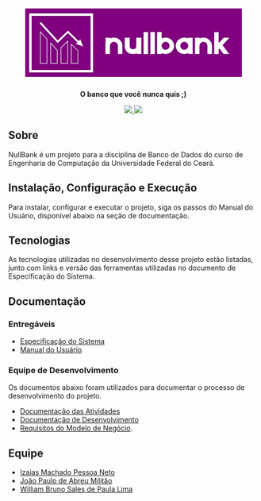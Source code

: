 <h1 align="center"><img src="./docs/img/logo-nullbank.jpeg"></h1>

<div align="center">
  <p>
    <strong>O banco que você nunca quis ;)</strong>
  </p>
  <p align="center">
      <a href="http://standardjs.com/">
        <img src="https://img.shields.io/badge/code%20style-standard-brightgreen.svg">
    </a>
    <a href="https://opensource.org/licenses/MIT">
        <img src="https://img.shields.io/badge/License-MIT-yellow.svg"></img>
    </a>
</p>
</div>

## Sobre

NullBank é um projeto para a disciplina de Banco de Dados do curso de Engenharia de Computação da Universidade Federal do Ceará.

## Instalação, Configuração e Execução

Para instalar, configurar e executar o projeto, siga os passos do Manual do Usuário, disponível abaixo na seção de documentação.

## Tecnologias

As tecnologias utilizadas no desenvolvimento desse projeto estão listadas, junto com links e versão das ferramentas utilizadas no documento de Especificação do Sistema.

## Documentação

### Entregáveis

- [Especificação do Sistema](./pdfs/especificacoes.pdf)
- [Manual do Usuário](./pdfs/manual.pdf)

### Equipe de Desenvolvimento

Os documentos abaixo foram utilizados para documentar o processo de desenvolvimento do projeto.

- [Documentação das Atividades](./docs/dev/atividades.md)
- [Documentação de Desenvolvimento](./docs/dev/desenvolvimento.md)
- [Requisitos do Modelo de Negócio](./docs/dev/requisitos-modelo-negocio.md).

## Equipe

- [Izaias Machado Pessoa Neto](https://github.com/izaiasmachado)
- [João Paulo de Abreu Militão](https://github.com/jpnoar)
- [William Bruno Sales de Paula Lima](https://github.com/williambrunos)
